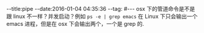 --title:pipe
--date:2016-01-04 04:35:36
--tag:
#---
osx 下的管道命令是不是跟 linux 不一样？并发启动？例如 `ps -e | grep emacs` 在 Linux 下只会输出一个 emacs 进程，但是在 osx 下会输出两个，一个是 grep 的.
